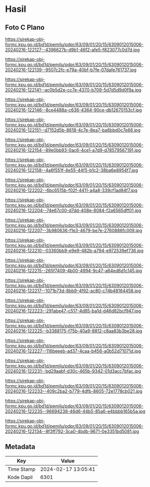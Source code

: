 # Hasil

## Foto C Plano

https://sirekap-obj-formc.kpu.go.id/bd1d/pemilu/pdpr/63/09/01/20/15/6309012015006-20240216-122127--4396627b-d9b1-46f2-afe5-f823077c0d7d.jpg

https://sirekap-obj-formc.kpu.go.id/bd1d/pemilu/pdpr/63/09/01/20/15/6309012015006-20240216-122139--9507c2fc-e79a-40bf-b7fe-07dafe761737.jpg

https://sirekap-obj-formc.kpu.go.id/bd1d/pemilu/pdpr/63/09/01/20/15/6309012015006-20240216-122141--ac0b5d2e-cc7e-4370-b709-5d7d5d9d0f9a.jpg

https://sirekap-obj-formc.kpu.go.id/bd1d/pemilu/pdpr/63/09/01/20/15/6309012015006-20240216-122146--8ce4488a-c636-4364-90ce-db12670153cf.jpg

https://sirekap-obj-formc.kpu.go.id/bd1d/pemilu/pdpr/63/09/01/20/15/6309012015006-20240216-122151--d7152d5b-8618-4c7e-8ea7-ba6bbd0c7e66.jpg

https://sirekap-obj-formc.kpu.go.id/bd1d/pemilu/pdpr/63/09/01/20/15/6309012015006-20240216-122154--89e0bb93-0ac6-4ce1-a7d9-d78579567191.jpg

https://sirekap-obj-formc.kpu.go.id/bd1d/pemilu/pdpr/63/09/01/20/15/6309012015006-20240216-122158--4a6f551f-4e55-44f5-b1c2-38ba6e8954f7.jpg

https://sirekap-obj-formc.kpu.go.id/bd1d/pemilu/pdpr/63/09/01/20/15/6309012015006-20240216-122202--6bc6515b-f02f-4411-a4a8-339cf1ad84f7.jpg

https://sirekap-obj-formc.kpu.go.id/bd1d/pemilu/pdpr/63/09/01/20/15/6309012015006-20240216-122204--74e67c00-d7dd-408e-8084-f2a6565dff01.jpg

https://sirekap-obj-formc.kpu.go.id/bd1d/pemilu/pdpr/63/09/01/20/15/6309012015006-20240216-122207--3b980636-f1e3-4679-be7e-2760886fc009.jpg

https://sirekap-obj-formc.kpu.go.id/bd1d/pemilu/pdpr/63/09/01/20/15/6309012015006-20240216-122210--03360bb9-e9e9-482b-a794-e972539ef736.jpg

https://sirekap-obj-formc.kpu.go.id/bd1d/pemilu/pdpr/63/09/01/20/15/6309012015006-20240216-122215--265f7409-4b00-4994-9c47-a64ed6d1c145.jpg

https://sirekap-obj-formc.kpu.go.id/bd1d/pemilu/pdpr/63/09/01/20/15/6309012015006-20240216-122217--1071b73d-8bb9-4f92-ac80-c74b48164458.jpg

https://sirekap-obj-formc.kpu.go.id/bd1d/pemilu/pdpr/63/09/01/20/15/6309012015006-20240216-122223--291abe47-c517-4d85-ba1d-d46d82bcf947.jpg

https://sirekap-obj-formc.kpu.go.id/bd1d/pemilu/pdpr/63/09/01/20/15/6309012015006-20240216-122225--b3388175-f75b-40a9-8812-c8aa83b3be28.jpg

https://sirekap-obj-formc.kpu.go.id/bd1d/pemilu/pdpr/63/09/01/20/15/6309012015006-20240216-122227--116beeeb-ad37-4caa-b456-a0b52d71071d.jpg

https://sirekap-obj-formc.kpu.go.id/bd1d/pemilu/pdpr/63/09/01/20/15/6309012015006-20240216-122231--bd29aabf-d30c-465b-9342-01d3acc7bfac.jpg

https://sirekap-obj-formc.kpu.go.id/bd1d/pemilu/pdpr/63/09/01/20/15/6309012015006-20240216-122233--409c2ba2-b779-4dfb-8605-72e1778cb021.jpg

https://sirekap-obj-formc.kpu.go.id/bd1d/pemilu/pdpr/63/09/01/20/15/6309012015006-20240216-122235--96694238-46d6-44b5-85a6-e4bbbb165b5a.jpg

https://sirekap-obj-formc.kpu.go.id/bd1d/pemilu/pdpr/63/09/01/20/15/6309012015006-20240216-122134--8f3ff792-3ca0-4bdb-9671-0e3351bd5081.jpg


## Metadata

| Key        | Value               |
| ---------- | ------------------- |
| Time Stamp | 2024-02-17 13:05:41 |
| Kode Dapil | 6301                |



